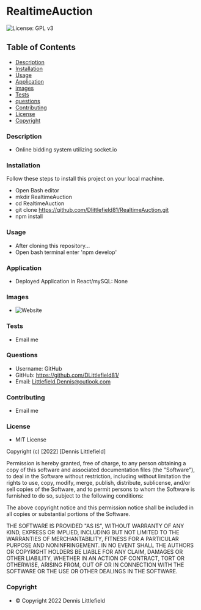 # RealtimeAuction

![License: GPL v3](https://img.shields.io/badge/License-GPLv3-blue.svg)

## Table of Contents
- [Description](#description)
- [Installation](#installation)
- [Usage](#usage)
- [Application](#application)
- [images](#images)
- [Tests](#tests)
- [questions](#questions)
- [Contributing](#contributing)
- [License](#license)
- [Copyright](#copyright)

### Description
- Online bidding system utilizing socket.io

### Installation

Follow these steps to install this project on your local machine.
- Open Bash editor
- mkdir RealtimeAuction
- cd RealtimeAuction
- git clone https://github.com/Dlittlefield81/RealtimeAuction.git
- npm install

### Usage
- After cloning this repository...
- Open bash terminal enter 'npm develop'

### Application
- Deployed Application in React/mySQL: None

### Images
- ![Website](./assets/RealtimeAuction.png)

### Tests
- Email me

### Questions
- Username: GitHub
- GitHub: https://github.com/DLittlefield81/
- Email: Littlefield.Dennis@outlook.com

### Contributing
- Email me


### License
- MIT License

Copyright (c) [2022] [Dennis Littlefield]

Permission is hereby granted, free of charge, to any person obtaining a copy
of this software and associated documentation files (the "Software"), to deal
in the Software without restriction, including without limitation the rights
to use, copy, modify, merge, publish, distribute, sublicense, and/or sell
copies of the Software, and to permit persons to whom the Software is
furnished to do so, subject to the following conditions:

The above copyright notice and this permission notice shall be included in all
copies or substantial portions of the Software.

THE SOFTWARE IS PROVIDED "AS IS", WITHOUT WARRANTY OF ANY KIND, EXPRESS OR
IMPLIED, INCLUDING BUT NOT LIMITED TO THE WARRANTIES OF MERCHANTABILITY,
FITNESS FOR A PARTICULAR PURPOSE AND NONINFRINGEMENT. IN NO EVENT SHALL THE
AUTHORS OR COPYRIGHT HOLDERS BE LIABLE FOR ANY CLAIM, DAMAGES OR OTHER
LIABILITY, WHETHER IN AN ACTION OF CONTRACT, TORT OR OTHERWISE, ARISING FROM,
OUT OF OR IN CONNECTION WITH THE SOFTWARE OR THE USE OR OTHER DEALINGS IN THE
SOFTWARE.


### Copyright
- © Copyright 2022 Dennis Littlefield